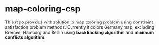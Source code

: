# map-coloring-csp
This repo provides with solution to map coloring problem using constraint satisfaction problem methods. 
Currently it colors Germany map, excluding Bremen, Hamburg and Berlin using **backtracking algorithm** and **minimum conflicts algorithm**.
